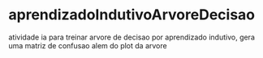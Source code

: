 # aprendizadoIndutivoArvoreDecisao
atividade ia para treinar arvore de decisao por aprendizado indutivo, gera uma matriz de confusao alem do plot da arvore
